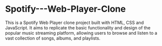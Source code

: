 # Spotify---Web-Player-Clone
This is a Spotify Web Player clone project built with HTML, CSS and JavaScript. It aims to replicate the basic functionality and design of the popular music streaming platform, allowing users to browse and listen to a vast collection of songs, albums, and playlists.
